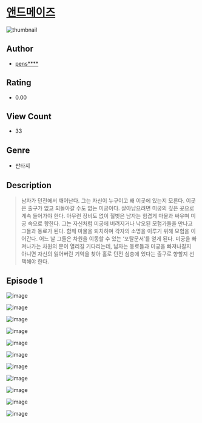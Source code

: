 # [앤드메이즈](https://comic.naver.com/challenge/list?titleId=810718)
![thumbnail](https://image-comic.pstatic.net/user_contents_data/challenge_comic/2023/05/24/upload_3702302166362371171_480x623.jpeg)

## Author
- [pens****](https://comic.naver.com/artistTitle?id=367035)

## Rating
- 0.00

## View Count
- 33

## Genre
- 판타지

## Description
> 남자가 던전에서 깨어난다. 그는 자신이 누구이고 왜 이곳에 있는지 모른다. 이곳은 출구가 없고 되돌아갈 수도 없는 미궁이다. 살아남으려면 미궁의 깊은 곳으로 계속 들어가야 한다. 아무런 장비도 없이 헐벗은 남자는 힘겹게 마물과 싸우며 미궁 속으로 향한다. 그는 자신처럼 미궁에 버려지거나 낙오된 모험가들을 만나고 그들과 동료가 된다. 함께 마물을 퇴치하며 각자의 소명을 이루기 위해 모험을 이어간다. 어느 날 그들은 차원을 이동할 수 있는 ‘포탈문서’를 얻게 된다. 미궁을 빠져나가는 차원의 문이 열리길 기다리는데, 남자는 동료들과 미궁을 빠져나갈지 아니면 자신의 잃어버린 기억을 찾아 홀로 던전 심층에 있다는 출구로 향할지 선택해야 한다.


## Episode 1
![image](https://image-comic.pstatic.net/user_contents_data/challenge_comic/2023/05/24/367035/upload_3833518090112885089.jpeg)

![image](https://image-comic.pstatic.net/user_contents_data/challenge_comic/2023/05/24/367035/upload_7075492806834729061.jpeg)

![image](https://image-comic.pstatic.net/user_contents_data/challenge_comic/2023/05/24/367035/upload_7221014248807621943.jpeg)

![image](https://image-comic.pstatic.net/user_contents_data/challenge_comic/2023/05/24/367035/upload_7233683907604145249.jpeg)

![image](https://image-comic.pstatic.net/user_contents_data/challenge_comic/2023/05/24/367035/upload_3689403778260427363.jpeg)

![image](https://image-comic.pstatic.net/user_contents_data/challenge_comic/2023/05/24/367035/upload_7162192793948927032.jpeg)

![image](https://image-comic.pstatic.net/user_contents_data/challenge_comic/2023/05/24/367035/upload_7161341772050030946.jpeg)

![image](https://image-comic.pstatic.net/user_contents_data/challenge_comic/2023/05/24/367035/upload_4048843148812116833.jpeg)

![image](https://image-comic.pstatic.net/user_contents_data/challenge_comic/2023/05/24/367035/upload_3618473406224282213.jpeg)

![image](https://image-comic.pstatic.net/user_contents_data/challenge_comic/2023/05/24/367035/upload_3832907654178746674.jpeg)

![image](https://image-comic.pstatic.net/user_contents_data/challenge_comic/2023/05/24/367035/upload_3846748323732349492.jpeg)
